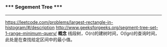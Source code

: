 ### *** Segement Tree ***
---
https://leetcode.com/problems/largest-rectangle-in-histogram/#/description
http://www.geeksforgeeks.org/segment-tree-set-1-range-minimum-query/
**概念**
线段树，O(n)的建树时间，O(lgn)的查询时间，此处是在查找给定区间中的最小值。
